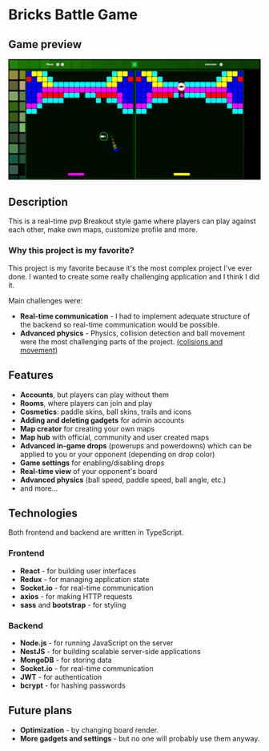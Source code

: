 # Bricks Battle Game

## Game preview
![game preview](https://github.com/atakowiec/atakowiec/blob/main/assets/bricks-battle/game.png)

## Description
This is a real-time pvp Breakout style game where players can play against each other, make own maps, customize profile and more.

### Why this project is my favorite?
This project is my favorite because it's the most complex project I've ever done.
I wanted to create some really challenging application and I think I did it.

Main challenges were:
- **Real-time communication** - I had to implement adequate structure of the backend so real-time communication would be possible.
- **Advanced physics** - Physics, collision detection and ball movement were the most challenging parts of the project. [(colisions and movement)](https://github.com/atakowiec/bricks-battle-game/blob/a9be1d962445880eee7144a9c7858fc2fab4b207/bricks-battle-server/src/game/components/ball.ts#L44)

## Features
- **Accounts**, but players can play without them
- **Rooms**, where players can join and play
- **Cosmetics**: paddle skins, ball skins, trails and icons
- **Adding and deleting gadgets** for admin accounts
- **Map creator** for creating your own maps
- **Map hub** with official, community and user created maps
- **Advanced in-game drops** (powerups and powerdowns) which can be applied to you or your opponent (depending on drop color)
- **Game settings** for enabling/disabling drops
- **Real-time view** of your opponent's board 
- **Advanced physics** (ball speed, paddle speed, ball angle, etc.)
- and more...

## Technologies

Both frontend and backend are written in TypeScript.

### Frontend
- **React** - for building user interfaces
- **Redux** - for managing application state
- **Socket.io** - for real-time communication
- **axios** - for making HTTP requests
- **sass** and **bootstrap** - for styling

### Backend
- **Node.js** - for running JavaScript on the server
- **NestJS** - for building scalable server-side applications
- **MongoDB** - for storing data
- **Socket.io** - for real-time communication
- **JWT** - for authentication
- **bcrypt** - for hashing passwords

## Future plans
- **Optimization** - by changing board render.
- **More gadgets and settings** - but no one will probably use them anyway.
